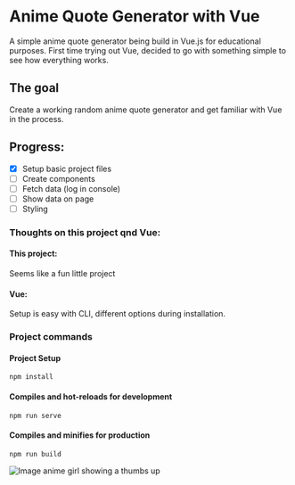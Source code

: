 # Anime Quote Generator with Vue
A simple anime quote generator being build in Vue.js for educational purposes. 
First time trying out Vue, decided to go with something simple to see how everything works.

## The goal
Create a working random anime quote generator and get familiar with Vue in the process.

## Progress:
- [x] Setup basic project files
- [ ] Create components
- [ ] Fetch data (log in console)
- [ ] Show data on page
- [ ] Styling

### Thoughts on this project qnd Vue:

#### This project:
Seems like a fun little project

#### Vue:
Setup is easy with CLI, different options during installation.

### Project commands
#### Project Setup
```
npm install
```
#### Compiles and hot-reloads for development
```
npm run serve
```
#### Compiles and minifies for production
```
npm run build
```
![Image anime girl showing a thumbs up](/vue-anime-quote-generator/readme-resources/img/toppng.com-7639058-thumbs-up-anime-meme-499x517.png)
